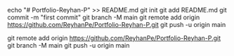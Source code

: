 echo "# Portfolio-Reyhan-P" >> README.md
git init
git add README.md
git commit -m "first commit"
git branch -M main
git remote add origin https://github.com/ReyhanPe/Portfolio-Reyhan-P.git
git push -u origin main 

git remote add origin https://github.com/ReyhanPe/Portfolio-Reyhan-P.git
git branch -M main
git push -u origin main
